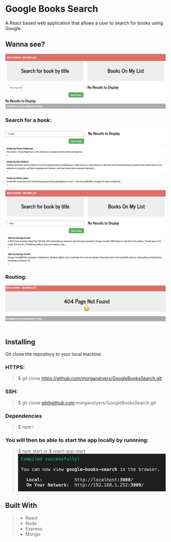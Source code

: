 # Google Books Search
A React based web application that allows a user to search for books using Google.

## Wanna see?
![screenshot of app](https://github.com/morganstyers/GoogleBooksSearch/blob/master/images/home.png)
### Search for a book:
![screenshot of app](https://github.com/morganstyers/GoogleBooksSearch/blob/master/images/search.png)
![screenshot of app](https://github.com/morganstyers/GoogleBooksSearch/blob/master/images/search2.png)
### Routing:
![screenshot of app](https://github.com/morganstyers/GoogleBooksSearch/blob/master/images/404.png)

## Installing
Git clone the repository to your local machine:

### HTTPS:
> $ git clone https://github.com/morganstyers/GoogleBooksSearch.git

### SSH:
> $ git clone git@github.com:morganstyers/GoogleBooksSearch.git

### Dependencies 
> $ npm i

### You will then be able to start the app locally by runnning:
> $ npm start
> or
> $ react-app-start
![screenshot of app](https://github.com/morganstyers/GoogleBooksSearch/blob/master/images/react.png)

## Built With
> * React
> * Node
> * Express
> * Mongo

